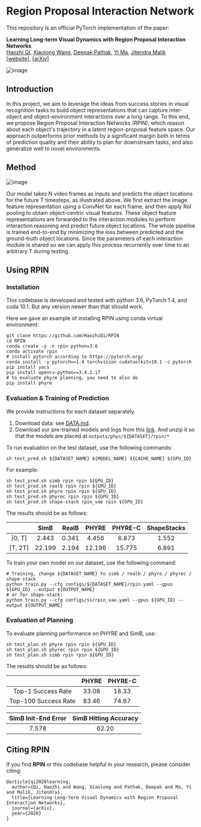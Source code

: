 # Region Proposal Interaction Network

This repository is an official PyTorch implementation of the paper:

<b>Learning Long-term Visual Dynamics with Region Proposal Interaction Networks</b> <br>
[Haozhi Qi](https://people.eecs.berkeley.edu/~hqi/),
[Xiaolong Wang](https://xiaolonw.github.io/),
[Deepak Pathak](https://www.cs.cmu.edu/~dpathak/),
[Yi Ma](http://people.eecs.berkeley.edu/~yima/),
[Jitendra Malik](https://people.eecs.berkeley.edu/~malik/) <br>
[[website](https://haozhiqi.github.io/RPIN)], [[arXiv](http://arxiv.org/abs/2008.02265)]


![image](https://haozhiqi.github.io/RPIN/figs/teaser.png)

## Introduction

In this project, we aim to leverage the ideas from success stories in visual recognition tasks to build object 
representations that can capture inter-object and object-environment interactions over a long range. To this end, 
we propose Region Proposal Interaction Networks (RPIN), which reason about each object's trajectory in a latent 
region-proposal feature space. Our approach outperforms prior methods by a significant margin both in terms of 
prediction quality and their ability to plan for downstream tasks, and also generalize well to novel environments.

## Method

![image](https://haozhiqi.github.io/RPIN/figs/methodv2.png)

Our model takes N video frames as inputs and predicts the object locations for the future T timesteps, as illustrated above. We first extract the image feature representation using a ConvNet for each frame, and then apply RoI pooling to obtain object-centric visual features. These object feature representations are forwarded to the interaction modules to perform interaction reasoning and predict future object locations. The whole pipeline is trained end-to-end by minimizing the loss between predicted and the ground-truth object locations. Since the parameters of each interaction module is shared so we can apply this process recurrently over time to an arbitrary T during testing.

## Using RPIN

### Installation

This codebase is developed and tested with python 3.6, PyTorch 1.4, and cuda 10.1. But any version newer than that should work.

Here we gave an example of installing RPIN using conda virtual environment:
```
git clone https://github.com/HaozhiQi/RPIN
cd RPIN
conda create -y -n rpin python=3.6
conda activate rpin
# install pytorch according to https://pytorch.org/
conda install -y pytorch==1.4 torchvision cudatoolkit=10.1 -c pytorch
pip install yacs
pip install opencv-python==3.4.2.17
# to evaluate phyre planning, you need to also do
pip install phyre
```

### Evaluation & Training of Prediction

We provide instructions for each dataset separately.

1. Download data: see [DATA.md](DATA.md).
2. Download our pre-trained models and logs from this [link](https://drive.google.com/file/d/17ZvnHodfOyag8rdO_cBC2Z1ov64uivPk/view?usp=sharing). And unzip it so that the models are placed at ```outputs/phys/${DATASET}/rpin/*```

To run evaluation on the test dataset, use the following commands:

```
sh test_pred.sh ${DATASET_NAME} ${MODEL_NAME} ${CACHE_NAME} ${GPU_ID}
```

For example:

```
sh test_pred.sh simb rpin rpin ${GPU_ID}
sh test_pred.sh realb rpin rpin ${GPU_ID}
sh test_pred.sh phyre rpin rpin ${GPU_ID}
sh test_pred.sh phyrec rpin rpin ${GPU_ID}
sh test_pred.sh shape-stack rpin_vae rpin ${GPU_ID}
```

The results should be as follows:

|         | SimB   | RealB | PHYRE  | PHYRE-C | ShapeStacks
| :---:   | :---:  | :---: | :---:  | :---:   | :---:
| [0, T]  | 2.443  | 0.341 | 4.456  | 6.873   | 1.552
| [T, 2T] | 22.199 | 2.194 | 12.196 | 15.775  | 6.891

To train your own model on our dataset, use the following command:
```
# Training, change ${DATASET_NAME} to simb / realb / phyre / phyrec / shape-stack
python train.py --cfg configs/${DATASET_NAME}/rpin.yaml --gpus ${GPU_ID} --output ${OUTPUT_NAME}
# or for shape-stack:
python train.py --cfg configs/ss/rpin_vae.yaml --gpus ${GPU_ID} --output ${OUTPUT_NAME}
```

### Evaluation of Planning

To evaluate planning performance on PHYRE and SimB, use:
```
sh test_plan.sh phyre rpin rpin ${GPU_ID}
sh test_plan.sh phyrec rpin rpin ${GPU_ID}
sh test_plan.sh simb rpin rpin ${GPU_ID}
```

The results should be as follows:

|         | PHYRE  | PHYRE-C
| :---:   | :---:  | :---:
| Top-1 Success Rate  | 33.08 | 18.33
| Top-100 Success Rate | 83.46 | 74.67


| SimB Init-End Error  | SimB Hitting Accuracy
| :---:  | :---: |
| 7.578      | 62.20 


## Citing RPIN

If you find **RPIN** or this codebase helpful in your research, please consider citing:
```
@article{qi2020learning,
  author={Qi, Haozhi and Wang, Xiaolong and Pathak, Deepak and Ma, Yi and Malik, Jitendra},
  title={Learning Long-term Visual Dynamics with Region Proposal Interaction Networks},
  journal={arXiv},
  year={2020}
}
```
